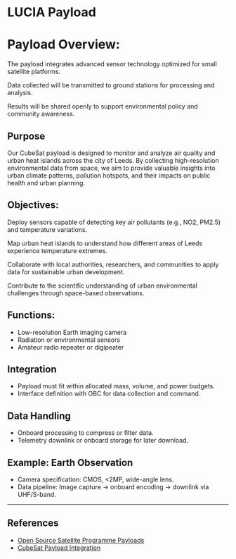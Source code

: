 # LUCIA Payload

# Payload Overview:

The payload integrates advanced sensor technology optimized for small satellite platforms.

Data collected will be transmitted to ground stations for processing and analysis.

Results will be shared openly to support environmental policy and community awareness.

## Purpose

Our CubeSat payload is designed to monitor and analyze air quality and urban heat islands across the city of Leeds. By collecting high-resolution environmental data from space, we aim to provide valuable insights into urban climate patterns, pollution hotspots, and their impacts on public health and urban planning.

## Objectives:

Deploy sensors capable of detecting key air pollutants (e.g., NO2, PM2.5) and temperature variations.

Map urban heat islands to understand how different areas of Leeds experience temperature extremes.

Collaborate with local authorities, researchers, and communities to apply data for sustainable urban development.

Contribute to the scientific understanding of urban environmental challenges through space-based observations.

## Functions:
- Low-resolution Earth imaging camera
- Radiation or environmental sensors
- Amateur radio repeater or digipeater

## Integration

- Payload must fit within allocated mass, volume, and power budgets.
- Interface definition with OBC for data collection and command.

## Data Handling

- Onboard processing to compress or filter data.
- Telemetry downlink or onboard storage for later download.

## Example: Earth Observation

- Camera specification: CMOS, <2MP, wide-angle lens.
- Data pipeline: Image capture -> onboard encoding -> downlink via UHF/S-band.

---

## References

- [Open Source Satellite Programme Payloads](https://www.opensourcesatellite.org/)
- [CubeSat Payload Integration](https://www.nasa.gov/content/cubesat-launch-initiative)